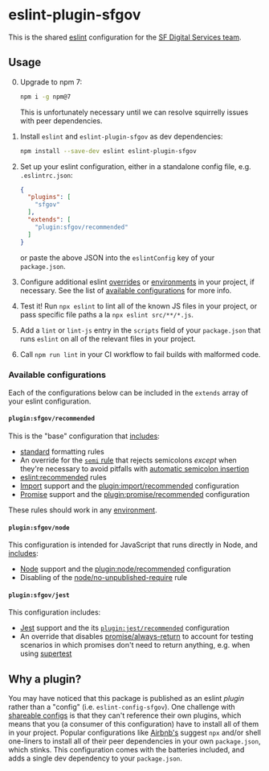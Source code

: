# eslint-plugin-sfgov

This is the shared [eslint] configuration for the [SF Digital Services team].

## Usage

0. Upgrade to npm 7:

    ```sh
    npm i -g npm@7
    ```
    
    This is unfortunately necessary until we can resolve squirrelly issues
    with peer dependencies.

1. Install `eslint` and `eslint-plugin-sfgov` as dev dependencies:

    ```sh
    npm install --save-dev eslint eslint-plugin-sfgov
    ```

2. Set up your eslint configuration, either in a standalone config file, e.g.
   `.eslintrc.json`:

    ```json
    {
      "plugins": [
        "sfgov"
      ],
      "extends": [
        "plugin:sfgov/recommended"
      ]
    }
    ```

    or paste the above JSON into the `eslintConfig` key of your `package.json`.

3. Configure additional eslint [overrides] or [environments] in your project,
   if necessary. See the list of [available
   configurations](#available-configurations) for more info.

4. Test it! Run `npx eslint` to lint all of the known JS files in your project,
   or pass specific file paths a la `npx eslint src/**/*.js`.

5. Add a `lint` or `lint-js` entry in the `scripts` field of your
   `package.json` that runs `eslint` on all of the relevant files in your
   project.

6. Call `npm run lint` in your CI workflow to fail builds with malformed code.

### Available configurations

Each of the configurations below can be included in the `extends` array of your
eslint configuration.

#### `plugin:sfgov/recommended`

This is the "base" configuration that [includes](configs/recommended.js):

- [standard] formatting rules
- An override for the [`semi` rule][semi rule] that rejects semicolons _except_ when
  they're necessary to avoid pitfalls with [automatic semicolon insertion]
- [eslint:recommended] rules
- [Import] support and the [plugin:import/recommended] configuration
- [Promise] support and the [plugin:promise/recommended] configuration

These rules should work in any [environment][environments].

#### `plugin:sfgov/node`

This configuration is intended for JavaScript that runs directly in Node, and
[includes](configs/node.js):

- [Node] support and the [plugin:node/recommended] configuration
- Disabling of the [node/no-unpublished-require] rule

#### `plugin:sfgov/jest`

This configuration includes:

- [Jest] support and the its
  [`plugin:jest/recommended`](https://github.com/jest-community/eslint-plugin-jest#recommended)
  configuration
- An override that disables [promise/always-return] to account for testing
  scenarios in which promises don't need to return anything, e.g. when using
  [supertest]

## Why a plugin?
You may have noticed that this package is published as an eslint _plugin_
rather than a "config" (i.e. `eslint-config-sfgov`). One challenge with
[shareable configs](https://eslint.org/docs/developer-guide/shareable-configs#publishing-a-shareable-config)
is that they can't reference their own plugins, which means that you (a
consumer of this configuration) have to install all of them in your project.
Popular configurations like [Airbnb's](https://github.com/airbnb/javascript/tree/master/packages/eslint-config-airbnb#eslint-config-airbnb-1)
suggest `npx` and/or shell one-liners to install all of their peer dependencies
in your own `package.json`, which stinks. This configuration comes with the
batteries included, and adds a single dev dependency to your `package.json`.

[eslint]: http://eslint.org/
[sf digital services team]: https://sfdigitalservices.github.io/
[overrides]: https://eslint.org/docs/user-guide/configuring/configuration-files#how-do-overrides-work
[environments]: https://eslint.org/docs/user-guide/configuring/language-options#specifying-environments
[standard]: https://www.npmjs.com/package/eslint-config-standard
[semi rule]: https://eslint.org/docs/rules/semi
[automatic semicolon insertion]: https://developer.mozilla.org/en-US/docs/Web/JavaScript/Reference/Lexical_grammar#automatic_semicolon_insertion
[eslint:recommended]: https://github.com/eslint/eslint/blob/e2bed2ead22b575d55ccaeed94eecd3a979dd871/conf/eslint-recommended.js
[import]: https://www.npmjs.com/package/eslint-plugin-import
[plugin:import/recommended]: https://github.com/benmosher/eslint-plugin-import/blob/40794824e5d6a3c952a23c22feff43e6e4436255/config/recommended.js
[promise]: https://www.npmjs.com/package/eslint-plugin-promise
[plugin:promise/recommended]: https://github.com/xjamundx/eslint-plugin-promise/blob/485509660ccc1901fd30040cf4e75c88922c6255/index.js#L28-L44
[node]: https://www.npmjs.com/package/eslint-plugin-node
[plugin:node/recommended]: https://github.com/mysticatea/eslint-plugin-node/blob/f45c6149be7235c0f7422d1179c25726afeecd83/lib/configs/recommended.js
[node/no-unpublished-require]: https://github.com/mysticatea/eslint-plugin-node/blob/master/docs/rules/no-unpublished-require.md#readme
[jest]: https://jestjs.io/
[promise/always-return]: https://github.com/xjamundx/eslint-plugin-promise/blob/485509660ccc1901fd30040cf4e75c88922c6255/docs/rules/always-return.md#readme
[supertest]: https://www.npmjs.com/package/supertest
